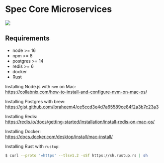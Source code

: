 # Spec Core Microservices

![](https://dbjzhg7yxqn0y.cloudfront.net/v1/overview.png)

## Requirements

- node >= 16
- npm >= 8
- postgres >= 14
- redis >= 6
- docker
- Rust

Installing Node.js with `nvm` on Mac:<br>
https://collabnix.com/how-to-install-and-configure-nvm-on-mac-os/

Installing Postgres with brew:<br>
https://gist.github.com/ibraheem4/ce5ccd3e4d7a65589ce84f2a3b7c23a3

Installing Redis:<br>
https://redis.io/docs/getting-started/installation/install-redis-on-mac-os/

Installing Docker:<br>
https://docs.docker.com/desktop/install/mac-install/

Installing Rust with `rustup`:
```bash
$ curl --proto '=https' --tlsv1.2 -sSf https://sh.rustup.rs | sh
```
